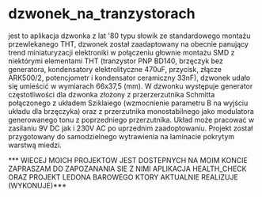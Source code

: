 # dzwonek_na_tranzystorach
jest to aplikacja dzwonka z lat '80 typu słowik ze standardowego montażu przewlekanego THT, dzwonek został zaadaptowany na obecnie panujący trend miniaturyzacji elektroniki w połączeniu głownie montażu SMD z niektórymi elementami THT (tranzystor PNP BD140, brzęczyk bez generatora, kondensatory elektrolityczne 470uF, przycisk, złącze ARK500/2, potencjometr i kondensator ceramiczny 33nF), dzwonek udało się umieścić w wymiarach 66x37,5 (mm). W dzwonku występuje generator częstotliwości dla dzwonka złożony z przerzerzutnika Schmitta połączonego z układem Sziklaiego (wzmocnienie parametru B na wyjściu układu dla brzęczyka) oraz z przerzutnika monostabilnego jako modulatora generowanego tonu z poprzedniego przerzutnika. Układ może pracować w zasilaniu 9V DC jak i 230V AC po uprzednim zaadoptowaniu. Projekt został przygotowany do samodzielnego wytrawienia na laminacie pokrytym warstwą miedzi.

*** WIECEJ MOICH PROJEKTOW JEST DOSTEPNYCH NA MOIM KONCIE ZAPRASZAM DO ZAPOZANANIA SIE Z NIMI APLIKACJA HEALTH_CHECK ORAZ PROJEKT LEDONA BAROWEGO KTORY AKTUALNIE REALIZUJE (WYKONUJE)***
